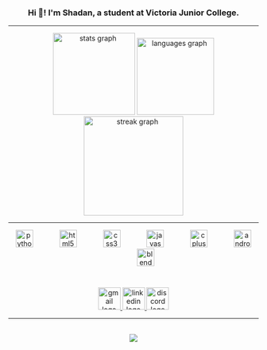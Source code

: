 <h3 align="center">Hi 👋! I'm Shadan, a student at Victoria Junior College.</h3>

---

<div align="center">
  <img src="https://github-readme-stats.vercel.app/api?username=Shadan13&hide_rank=true&show_icons=true&include_all_commits=true&count_private=false&disable_animations=true&theme=github_dark&locale=en&hide_border=true" height="165" alt="stats graph"  />
  <img src="https://github-readme-stats.vercel.app/api/top-langs?username=Shadan13&locale=en&hide_title=false&layout=compact&card_width=320&langs_count=6&theme=github_dark&hide_border=true" height="155" alt="languages graph"  />
  <img src="https://streak-stats.demolab.com?user=Shadan13&locale=en&mode=weekly&theme=github_dark&hide_border=true&border_radius=5&date_format=j%20M%5B%20Y%5D" height="200" alt="streak graph"  />
</div>

---

<div align="center">
  <img src="https://cdn.jsdelivr.net/gh/devicons/devicon/icons/python/python-original.svg" height="35" alt="python logo"  />
  <img width="45" />
  <img src="https://cdn.jsdelivr.net/gh/devicons/devicon/icons/html5/html5-original.svg" height="35" alt="html5 logo"  />
  <img width="45" />
  <img src="https://cdn.jsdelivr.net/gh/devicons/devicon/icons/css3/css3-original.svg" height="35" alt="css3 logo"  />
  <img width="45" />
  <img src="https://cdn.jsdelivr.net/gh/devicons/devicon/icons/javascript/javascript-plain.svg" height="35" alt="javascript logo"  />
  <img width="45" />
  <img src="https://cdn.jsdelivr.net/gh/devicons/devicon/icons/cplusplus/cplusplus-original.svg" height="35" alt="cplusplus logo"  />
  <img width="45" />
  <img src="https://cdn.jsdelivr.net/gh/devicons/devicon/icons/androidstudio/androidstudio-original.svg" height="35" alt="androidstudio logo"  />
  <img width="45" />
  <img src="https://cdn.jsdelivr.net/gh/devicons/devicon/icons/blender/blender-original.svg" height="35" alt="blender logo"  />
</div>

###

<br clear="both">

<div align="center">
  <a href="mailto:me@shadan.one" target="_blank">
    <img src="https://img.shields.io/static/v1?message=Gmail&logo=gmail&label=&color=D14836&logoColor=white&labelColor=&style=for-the-badge" height="45" alt="gmail logo"  />
  </a>
  <a href="https://linkedin.com/in/shadansiddiqui" target="_blank">
    <img src="[https://img.shields.io/static/v1?message=Instagram&logo=instagram&label=&color=E4405F&logoColor=white&labelColor=&style=for-the-badge](https://img.shields.io/static/v1?message=LinkedIn&logo=LinkedIn&label=&color=0c65c2&logoColor=white&labelColor=0c65c2&style=for-the-badge)" height="45" alt="linkedin logo"  />
  </a>
  <a href="https://discordapp.com/users/693727009263845376" target="_blank">
    <img src="https://img.shields.io/static/v1?message=Discord&logo=discord&label=&color=7289DA&logoColor=white&labelColor=&style=for-the-badge" height="45" alt="discord logo"  />
  </a>
</div>

---

<br clear="both">

<div align="center">
  <img src="https://profile-counter.glitch.me/Shadan13/count.svg?"  />
</div>
